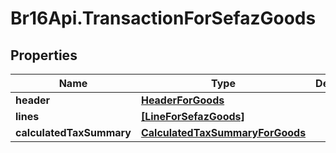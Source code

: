 # Br16Api.TransactionForSefazGoods

## Properties
Name | Type | Description | Notes
------------ | ------------- | ------------- | -------------
**header** | [**HeaderForGoods**](HeaderForGoods.md) |  | [optional] 
**lines** | [**[LineForSefazGoods]**](LineForSefazGoods.md) |  | [optional] 
**calculatedTaxSummary** | [**CalculatedTaxSummaryForGoods**](CalculatedTaxSummaryForGoods.md) |  | [optional] 


